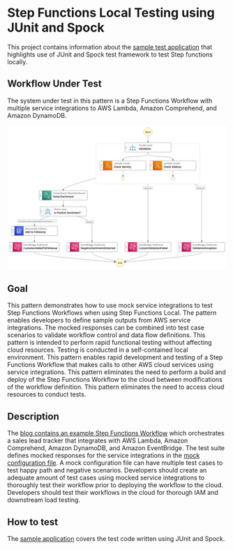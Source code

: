 # Step Functions Local Testing using JUnit and Spock
This project contains information about the [sample test application](https://github.com/aws-samples/aws-stepfunctions-examples/tree/main/sam/demo-local-testing-using-java) that highlights use of JUnit and Spock test framework to test Step functions locally.

## Workflow Under Test
The system under test in this pattern is a Step Functions Workflow with multiple service integrations to AWS Lambda, Amazon Comprehend, and Amazon DynamoDB.

![Step Functions Workflow](images/stepfunctions_local_test.png)


## Goal
This pattern demonstrates how to use mock service integrations to test Step Functions Workflows when using Step Functions Local. 
The pattern enables developers to define sample outputs from AWS service integrations. 
The mocked responses can be combined into test case scenarios to validate workflow control and data flow definitions. 
This pattern is intended to perform rapid functional testing without affecting cloud resources. 
Testing is conducted in a self-contained local environment. 
This pattern enables rapid development and testing of a Step Functions Workflow that makes calls to other AWS cloud services using service integrations. 
This pattern eliminates the need to perform a build and deploy of the Step Functions Workflow to the cloud between modifications of the workflow definition. 
This pattern eliminates the need to access cloud resources to conduct tests.

## Description
The [blog contains an example Step Functions Workflow](https://aws.amazon.com/blogs/compute/mocking-service-integrations-with-aws-step-functions-local/) which orchestrates a sales lead tracker that integrates with AWS Lambda, Amazon Comprehend, Amazon DynamoDB, and Amazon EventBridge. 
The test suite defines mocked responses for the service integrations in the [mock configuration file](https://docs.aws.amazon.com/step-functions/latest/dg/sfn-local-test-sm-exec.html). 
A mock configuration file can have multiple test cases to test happy path and negative scenarios. 
Developers should create an adequate amount of test cases using mocked service integrations to thoroughly test their workflow prior to deploying the workflow to the cloud. 
Developers should test their workflows in the cloud for thorough IAM and downstream load testing.

## How to test
The [sample application](https://github.com/aws-samples/aws-stepfunctions-examples/tree/main/sam/demo-local-testing-using-java) covers the test code written using JUnit and Spock.